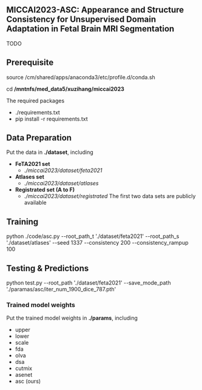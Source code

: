 ## MICCAI2023-ASC: Appearance and Structure Consistency for Unsupervised Domain Adaptation in Fetal Brain MRI Segmentation

TODO

## Prerequisite

source /cm/shared/apps/anaconda3/etc/profile.d/conda.sh

cd **/mntnfs/med_data5/xuzihang/miccai2023**

The required packages

- ./requirements.txt
- pip install -r requirements.txt

## Data Preparation

Put the data in **./dataset**, including

- **FeTA2021 set**	
  - *./miccai2023/dataset/feta2021*
- **Atlases set**	
  - *./miccai2023/dataset/atlases*
- **Registrated set (A to F)**	
  - *./miccai2023/dataset/registrated*
The first two data sets are publicly available

## Training

python ./code/asc.py --root_path_t './dataset/feta2021' --root_path_s './dataset/atlases' --seed 1337 --consistency 200 --consistency_rampup 100

## Testing & Predictions

python test.py --root_path './dataset/feta2021' --save_mode_path './paramas/asc/iter_num_1900_dice_787.pth'

### Trained model weights

Put the trained model weights in **./params**, including

- upper
- lower
- scale
- fda
- olva
- dsa
- cutmix
- asenet
- asc (ours)

